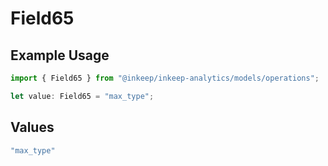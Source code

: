 # Field65

## Example Usage

```typescript
import { Field65 } from "@inkeep/inkeep-analytics/models/operations";

let value: Field65 = "max_type";
```

## Values

```typescript
"max_type"
```
